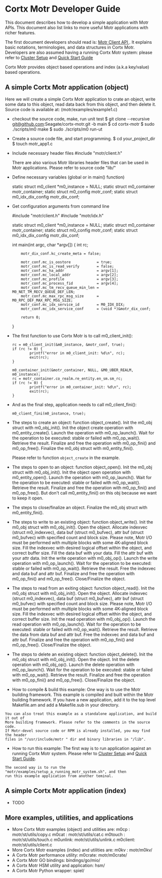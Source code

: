 # Cortx Motr Developer Guide

This document describes how to develop a simple application with Motr APIs.
This document also list links to more useful Motr applications with richer
features.

The first document developers should read is: [Motr Client API ](more/client.h).
It explains basic notations, terminologies, and data structures in Cortx Motr.
Developers are also assumed having a running Cortx Motr system: please refer to
[Cluster Setup](https://github.com/Seagate/Cortx/blob/main/doc/Cluster_Setup.md)
and [Quick Start Guide](/doc/Quick-Start-Guide.rst)

Cortx Motr provides object based operations and index (a.k.a key/value) based operations.

## A simple Cortx Motr application (object)

Here we will create a simple Cortx Motr application to crate an object, write
some data to this object, read data back from this object, and then delete it.
Source code is available at: (motr/examples/example1.c)

  * checkout the source code, make, run unit test
	$ git clone --recursive git@github.com:Seagate/cortx-motr.git -b main
	$ cd cortx-motr
	$ sudo ./scripts/m0 make
	$ sudo ./scripts/m0 run-ut

  * Create a source code file, and start programming.
	$ cd your_project_dir
	$ touch motr_app1.c

  * Include necessary header files
	#include "motr/client.h"

	There are also various Motr libraries header files that can be used in
Motr applications. Please refer to source code "lib/"

  * Define necessary variables (global or in main() function)

	static struct m0_client         *m0_instance = NULL;
	static struct m0_container       motr_container;
	static struct m0_config          motr_conf;
	static struct m0_idx_dix_config  motr_dix_conf;

  * Get configuration arguments from command line

	#include "motr/client.h"
	#include "motr/idx.h"

	static struct m0_client         *m0_instance = NULL;
	static struct m0_container       motr_container;
	static struct m0_config          motr_conf;
	static struct m0_idx_dix_config  motr_dix_conf;

	int main(int argc, char *argv[])
	{
	        int rc;

	        motr_dix_conf.kc_create_meta = false;

	        motr_conf.mc_is_oostore            = true;
	        motr_conf.mc_is_read_verify        = false;
	        motr_conf.mc_ha_addr               = argv[1];
	        motr_conf.mc_local_addr            = argv[2];
	        motr_conf.mc_profile               = argv[3];
	        motr_conf.mc_process_fid           = argv[4];
	        motr_conf.mc_tm_recv_queue_min_len = M0_NET_TM_RECV_QUEUE_DEF_LEN;
	        motr_conf.mc_max_rpc_msg_size      = M0_RPC_DEF_MAX_RPC_MSG_SIZE;
	        motr_conf.mc_idx_service_id        = M0_IDX_DIX;
	        motr_conf.mc_idx_service_conf      = (void *)&motr_dix_conf;

	        return 0;
	}

  * The first function to use Cortx Motr is to call m0_client_init():

        rc = m0_client_init(&m0_instance, &motr_conf, true);
        if (rc != 0) {
                printf("error in m0_client_init: %d\n", rc);
                exit(rc);
        }

        m0_container_init(&motr_container, NULL, &M0_UBER_REALM, m0_instance);
        rc = motr_container.co_realm.re_entity.en_sm.sm_rc;
        if (rc != 0) {
                printf("error in m0_container_init: %d\n", rc);
                exit(rc);
        }

  * And as the final step, application needs to call m0_client_fini():

        m0_client_fini(m0_instance, true);


  * The steps to create an object: function object_create().
	Init the m0_obj struct with m0_obj_init().
	Init the object create operation with m0_entity_create().
	Launch the operation with m0_op_launch().
	Wait for the operation to be executed: stable or failed with m0_op_wait().
	Retrieve the result.
	Finalize and free the operation with m0_op_fini() and m0_op_free().
	Finalize the m0_obj struct with m0_entity_fini().

	Please refer to function `object_create` in the example.

  * The steps to open to an object: function object_open().
	Init the m0_obj struct with m0_obj_init().
	Init the object open operation with m0_entity_open().
	Launch the operation with m0_op_launch().
	Wait for the operation to be executed: stable or failed with m0_op_wait().
	Retrieve the result.
	Finalize and free the operation with m0_op_fini() and m0_op_free().
	But don't call m0_entity_fini() on this obj because we want to keep it open.

  * The steps to close/finalize an object.
	Finalize the m0_obj struct with m0_entity_fini().

  * The steps to write to an existing object: function object_write().
	Init the m0_obj struct with m0_obj_init().
	Open the object.
	Allocate indexvec (struct m0_indexvec), data buf (struct m0_bufvec), attr buf (struct m0_bufvec)
                 with specified count and block size. Please note, Motr I/O must be performed with multiple blocks with some 4K-aligned block size.
	Fill the indexvec with desired logical offset within the object, and correct buffer size.
	Fill the data buf with your data.
	Fill the attr buf with your attr data.
	Init the write operation with m0_obj_op().
	Launch the write operation with m0_op_launch().
	Wait for the operation to be executed: stable or failed with m0_op_wait().
	Retrieve the result.
	Free the indexvec and data buf and attr buf.
	Finalize and free the operation with m0_op_fini() and m0_op_free().
	Close/Finalize the object.

  * The steps to read from an exiting object: function object_read().
	Init the m0_obj struct with m0_obj_init().
	Open the object.
	Allocate indexvec (struct m0_indexvec), data buf (struct m0_bufvec), attr buf (struct m0_bufvec)
                 with specified count and block size. Please note, Motr I/O must be performed with multiple blocks with some 4K-aligned block size.
	Fill the indexvec with desired logical offset within the object, and correct buffer size.
	Init the read operation with m0_obj_op().
	Launch the read operation with m0_op_launch().
	Wait for the operation to be executed: stable or failed with m0_op_wait().
	Retrieve the result.
	Retrieve the data from data buf and attr buf.
	Free the indexvec and data buf and attr buf.
	Finalize and free the operation with m0_op_fini() and m0_op_free().
	Close/Finalize the object.

  * The steps to delete an existing object: function object_delete().
	Init the m0_obj struct with m0_obj_init().
	Open the object.
	Init the delete operation with m0_obj_op().
	Launch the delete operation with m0_op_launch().
	Wait for the operation to be executed: stable or failed with m0_op_wait().
	Retrieve the result.
	Finalize and free the operation with m0_op_fini() and m0_op_free().
	Close/Finalize the object.

   * How to compile & build this example:
	One way is to use the Motr building framework. This example is compiled and built
	within the Motr building framework. If you have a new application, add it to the
	top level Makefile.am and add a Makefile.sub in your directory.

	You can also treat this example as a standalone application, and build it out of
	More building framework. Please refer to the comments in the source code.
	If Motr-devel source code or RPM is already installed, you may find the header
	files in "/usr/include/motr " dir and binary libraries in "/lib".

   * How to run this example:
	The first way is to run application against an running Cortx Motr system. Please
	refer to [Cluster Setup](https://github.com/Seagate/Cortx/blob/main/doc/Cluster_Setup.md)
	and [Quick Start Guide](/doc/Quick-Start-Guide.rst).

	The second way is to run the "motr/examples/setup_a_running_motr_system.sh", and then
	run this example application from another teminal.

## A simple Cortx Motr application (index)
   * TODO

## More examples, utilities, and applications
  * More Cortx Motr examples (object) and utilities are:
	m0cp    : motr/st/utils/copy.c
	m0cat   : motr/st/utils/cat.c
	m0touch : motr/st/utils/touch.c
	m0unlink: motr/st/utils/unlink.c
	m0client: motr/st/utils/client.c
  * More Cortx Motr examples (index) and utilities are:
	m0kv    : motr/m0kv/
  * A Cortx Motr performance utility:
	m0crate: motr/m0crate/
  * A Cortx Motr GO bindings:
	bindings/go/mio/
  * A Cortx Motr HSM utility and application:
	hsm/
  * A Cortx Motr Python wrapper:
	spiel/

